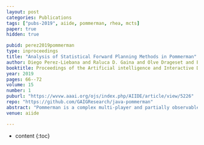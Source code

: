 ```yaml
---
layout: post
categories: Publications
tags: ["pubs-2019", aiide, pommerman, rhea, mcts]
paper: true
hidden: true

pubid: perez2019pommerman
type: inproceedings
title: "Analysis of Statistical Forward Planning Methods in Pommerman"
author: Diego Perez-Liebana and Raluca D. Gaina and Olve Drageset and Ercument Ilhan and Martin Balla and Simon M. Lucas
booktitle: Proceedings of the Artificial intelligence and Interactive Digital Entertainment (AIIDE)
year: 2019
pages: 66--72
volume: 15
number: 1
puburl: "https://wvvw.aaai.org/ojs/index.php/AIIDE/article/view/5226"
repo: "https://github.com/GAIGResearch/java-pommerman"
abstract: "Pommerman is a complex multi-player and partially observable game where agents try to be the last standing to win. This game poses very interesting challenges to AI, such as collaboration, learning and planning. In this paper, we compare two Statistical Forward Planning algorithms, Monte Carlo Tree Search (MCTS) and Rolling Horizon Evolutionary Algorithm (RHEA) in Pommerman. We provide insights on how the agents actually play the game, inspecting their behaviours to explain their performance. Results show that MCTS outperforms RHEA in several game settings, but leaving room for multiple avenues of future work: tuning these methods, improving opponent modelling, identifying trap moves and introducing of assumptions for partial observability settings."
venue: aiide

---
```


* content
{:toc}

